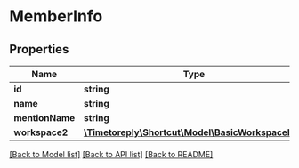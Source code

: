 # MemberInfo

## Properties
Name | Type | Description | Notes
------------ | ------------- | ------------- | -------------
**id** | **string** |  | 
**name** | **string** |  | 
**mentionName** | **string** |  | 
**workspace2** | [**\Timetoreply\Shortcut\Model\BasicWorkspaceInfo**](BasicWorkspaceInfo.md) |  | 

[[Back to Model list]](../../README.md#documentation-for-models) [[Back to API list]](../../README.md#documentation-for-api-endpoints) [[Back to README]](../../README.md)

